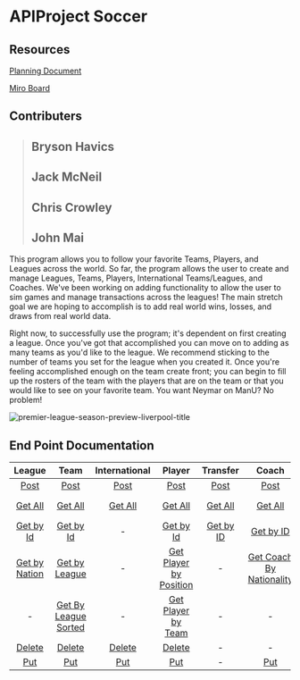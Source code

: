 # APIProject Soccer

## Resources
[Planning Document](https://docs.google.com/document/d/1WE3OF6A9noFcLT5HsK31hMWVEH_l-EnV2SKjTlBMiJk/edit?usp=sharing)

[Miro Board](https://miro.com/app/board/o9J_lxJyUuo=/)

## Contributers
> Bryson Havics
> ---
> Jack McNeil
> ---
> Chris Crowley
> ---
> John Mai
> ---

This program allows you to follow your favorite Teams, Players, and Leagues across the world. So far, the program allows the user to create and manage Leagues, Teams, Players, International Teams/Leagues, and Coaches. We've been working on adding functionality to allow the user to sim games and manage transactions across the leagues! The main stretch goal we are hoping to accomplish is to add real world wins, losses, and draws from real world data.

Right now, to successfully use the program; it's dependent on first creating a league. Once you've got that accomplished you can move on to adding as many teams as you'd like to the league. We recommend sticking to the number of teams you set for the league when you created it. Once you're feeling accomplished enough on the team create front; you can begin to fill up the rosters of the team with the players that are on the team or that you would like to see on your favorite team. You want Neymar on ManU? No problem!


![premier-league-season-preview-liverpool-title](https://user-images.githubusercontent.com/87817555/134224470-652449f8-d8ff-450a-82e9-2c96eaaa4498.jpg)


## End Point Documentation
|     League    |         Team         | International |         Player         |  Transfer |           Coach          |    Game   |
|:-------------:|:--------------------:|:-------------:|:----------------------:|:---------:|:------------------------:|:---------:|
|      [Post](EndPointDocs/LeagueEndPoint/LeaguePost.md)     |         [Post](EndPointDocs/TeamEndPointDoc/TeamPost.md)         |      [Post](EndPointDocs/InternationalEndPoint/postInternation.md)     |          [Post](EndPointDocs/PlayerEndPointDoc/PlayerPost.md)          |    [Post](EndPointDocs/Transfer/TransferPost.md)   |           [Post](EndPointDocs/CoachEndPoint/CoachPost.md)           |    [Post](EndPointDocs/GameEndPointDoc/GamePost.md)   |
|    [Get All](EndPointDocs/LeagueEndPoint/LeagueGet.md)    |        [Get All](EndPointDocs/TeamEndPointDoc/TeamGet.md)       |    [Get All](EndPointDocs/InternationalEndPoint/getInternational.Md)    |         [Get All](EndPointDocs/PlayerEndPointDoc/PlayerGet.md)        |  [Get All](EndPointDocs/Transfer/TransferGetAll.md)  |          [Get All](EndPointDocs/CoachEndPoint/CoachGet.md)         |  [Get All](EndPointDocs/GameEndPointDoc/GameGet.md)  |
|   [Get by Id](EndPointDocs/LeagueEndPoint/LeagueGetById.md)   |       [Get by Id](EndPointDocs/TeamEndPointDoc/TeamGetById.md)      |       -       |        [Get by Id](EndPointDocs/PlayerEndPointDoc/PlayerGetById.md)       | [Get by ID](EndPointDocs/Transfer/TransferGetById.md) |         [Get by ID](EndPointDocs/CoachEndPoint/CoachGetById.md)        | [Get by Id](EndPointDocs/GameEndPointDoc/GetGameById.md) |
| [Get by Nation](EndPointDocs/LeagueEndPoint/LeagueGetByNation.md) |     [Get by League](EndPointDocs/TeamEndPointDoc/TeamGetByLeague.md)    |       -       | [Get Player by Position](EndPointDocs/PlayerEndPointDoc/PlayerGetByPostion.md) |     -     | [Get Coach By Nationality](EndPointDocs/CoachEndPoint/CoachGetByNationality.md) |     -     |
|       -       | [Get By League Sorted](EndPointDocs/TeamEndPointDoc/TeamGetTeamsByLeagueSorted.md) |       -       |   [Get Player by Team](EndPointDocs/PlayerEndPointDoc/PlayerGetByTeam.md)   |     -     |             -            |     -     |
|     [Delete](EndPointDocs/LeagueEndPoint/LeagueDelete.md)    |        [Delete](EndPointDocs/TeamEndPointDoc/TeamDelete.md)        |     [Delete](EndPointDocs/InternationalEndPoint/deleteInternational.md)    |         [Delete](EndPointDocs/PlayerEndPointDoc/PlayerDelete.md)         |     -     |             -            |   [Delete](EndPointDocs/GameEndPointDoc/GameDelete.md)  |
|      [Put](EndPointDocs/LeagueEndPoint/LeagueUpdate.md)      |          [Put](EndPointDocs/TeamEndPointDoc/TeamPut.md)         |      [Put](EndPointDocs/InternationalEndPoint/updateInternational.md)      |           [Put](EndPointDocs/PlayerEndPointDoc/PlayerPut.md)          |     -     |            [Put](EndPointDocs/CoachEndPoint/CoachUpdate.md)           |     -     |
